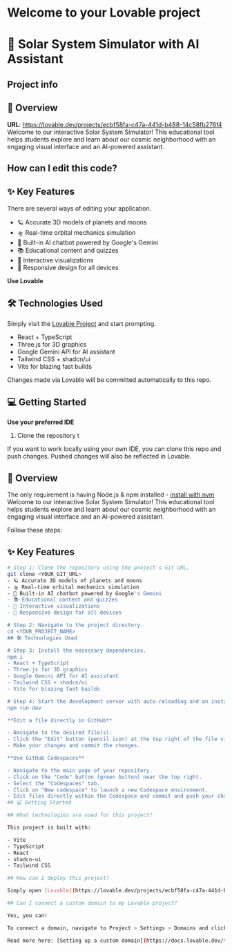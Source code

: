 # Welcome to your Lovable project
# 🌌 Solar System Simulator with AI Assistant

## Project info
## 🚀 Overview

**URL**: https://lovable.dev/projects/ecbf58fa-c47a-441d-b488-14c58fb276f4
Welcome to our interactive Solar System Simulator! This educational tool helps students explore and learn about our cosmic neighborhood with an engaging visual interface and an AI-powered assistant.

## How can I edit this code?
## ✨ Key Features

There are several ways of editing your application.
- 🪐 Accurate 3D models of planets and moons
- 🛸 Real-time orbital mechanics simulation
- 🤖 Built-in AI chatbot powered by Google's Gemini
- 📚 Educational content and quizzes
- 🎨 Interactive visualizations
- 📱 Responsive design for all devices

**Use Lovable**
## 🛠️ Technologies Used

Simply visit the [Lovable Project](https://lovable.dev/projects/ecbf58fa-c47a-441d-b488-14c58fb276f4) and start prompting.
- React + TypeScript
- Three.js for 3D graphics
- Google Gemini API for AI assistant
- Tailwind CSS + shadcn/ui
- Vite for blazing fast builds

Changes made via Lovable will be committed automatically to this repo.
## 💻 Getting Started

**Use your preferred IDE**
1. Clone the repository
t

If you want to work locally using your own IDE, you can clone this repo and push changes. Pushed changes will also be reflected in Lovable.
## 🚀 Overview

The only requirement is having Node.js & npm installed - [install with nvm](https://github.com/nvm-sh/nvm#installing-and-updating)
Welcome to our interactive Solar System Simulator! This educational tool helps students explore and learn about our cosmic neighborhood with an engaging visual interface and an AI-powered assistant.

Follow these steps:
## ✨ Key Features

```sh
# Step 1: Clone the repository using the project's Git URL.
git clone <YOUR_GIT_URL>
- 🪐 Accurate 3D models of planets and moons
- 🛸 Real-time orbital mechanics simulation
- 🤖 Built-in AI chatbot powered by Google's Gemini
- 📚 Educational content and quizzes
- 🎨 Interactive visualizations
- 📱 Responsive design for all devices

# Step 2: Navigate to the project directory.
cd <YOUR_PROJECT_NAME>
## 🛠️ Technologies Used

# Step 3: Install the necessary dependencies.
npm i
- React + TypeScript
- Three.js for 3D graphics
- Google Gemini API for AI assistant
- Tailwind CSS + shadcn/ui
- Vite for blazing fast builds

# Step 4: Start the development server with auto-reloading and an instant preview.
npm run dev

**Edit a file directly in GitHub**

- Navigate to the desired file(s).
- Click the "Edit" button (pencil icon) at the top right of the file view.
- Make your changes and commit the changes.

**Use GitHub Codespaces**

- Navigate to the main page of your repository.
- Click on the "Code" button (green button) near the top right.
- Select the "Codespaces" tab.
- Click on "New codespace" to launch a new Codespace environment.
- Edit files directly within the Codespace and commit and push your changes once you're done.
## 💻 Getting Started

## What technologies are used for this project?

This project is built with:

- Vite
- TypeScript
- React
- shadcn-ui
- Tailwind CSS

## How can I deploy this project?

Simply open [Lovable](https://lovable.dev/projects/ecbf58fa-c47a-441d-b488-14c58fb276f4) and click on Share -> Publish.

## Can I connect a custom domain to my Lovable project?

Yes, you can!

To connect a domain, navigate to Project > Settings > Domains and click Connect Domain.

Read more here: [Setting up a custom domain](https://docs.lovable.dev/tips-tricks/custom-domain#step-by-step-guide)
